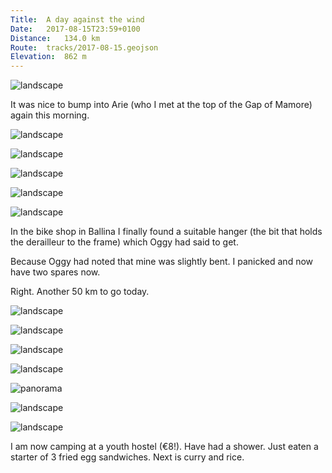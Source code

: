 ```yaml
---
Title:	A day against the wind 
Date:	2017-08-15T23:59+0100 
Distance:	134.0 km
Route:	tracks/2017-08-15.geojson
Elevation:	862 m
---
```


![landscape](http://pbs.twimg.com/media/DHR2ALMW0AAS4ro.jpg "Hills south of Sligo")

It was nice to bump into Arie (who I met at the top of the Gap of Mamore) again this morning.

![landscape](http://pbs.twimg.com/media/DHR2dZrXkAATyEw.jpg "Strandhill to the north. #WildAtlanticWay")

![landscape](http://pbs.twimg.com/media/DHR2qI1XoAAqELp.jpg "The Ox mountains (Slieve Gamph)")

![landscape](http://pbs.twimg.com/media/DHR2-bYWsAQ_FTn.jpg "Rain heading my way. It went slightly to my left as I went slightly to the right so we missed each other.")

![landscape](http://pbs.twimg.com/media/DHR3GTjXsAAS2gL.jpg "Framed water tower.")

![landscape](http://pbs.twimg.com/media/DHR3M1nWAAAyXON.jpg "Heading for Ballina.")

In the bike shop in Ballina I finally found a suitable hanger (the bit that holds the derailleur to the frame) which Oggy had said to get.

Because Oggy had noted that mine was slightly bent. I panicked and now have two spares now.

Right. Another 50 km to go today.

![landscape](http://pbs.twimg.com/media/DHSwUBzXcAAcKgN.jpg "Looking towards Downpatrick Head. #WildAtlanticWay")

![landscape](http://pbs.twimg.com/media/DHSwhFuXYAEyzwP.jpg "Cows and the Atlantic")

![landscape](http://pbs.twimg.com/media/DHSwwZuXkAAVm3k.jpg "Near Ballycastle (second of my trip)")

![landscape](http://pbs.twimg.com/media/DHSxFnSWAAAF3pk.jpg "Looking north across Donegal Bay. #WildAtlanticWay")

![panorama](http://pbs.twimg.com/media/DHSx30gXsAAacNx.jpg "Panorama from Céide. #WildAtlanticWay")

![landscape](http://pbs.twimg.com/media/DHSyGWeWsAAyWtS.jpg "Heading west in Mayo. #WildAtlanticWay")

![landscape](http://pbs.twimg.com/media/DHSyXAdW0AEiruF.jpg "Evening near Glenamoy.")

I am now camping at a youth hostel (&euro;8!). Have had a shower. Just eaten a starter of 3 fried egg sandwiches. Next is curry and rice.


